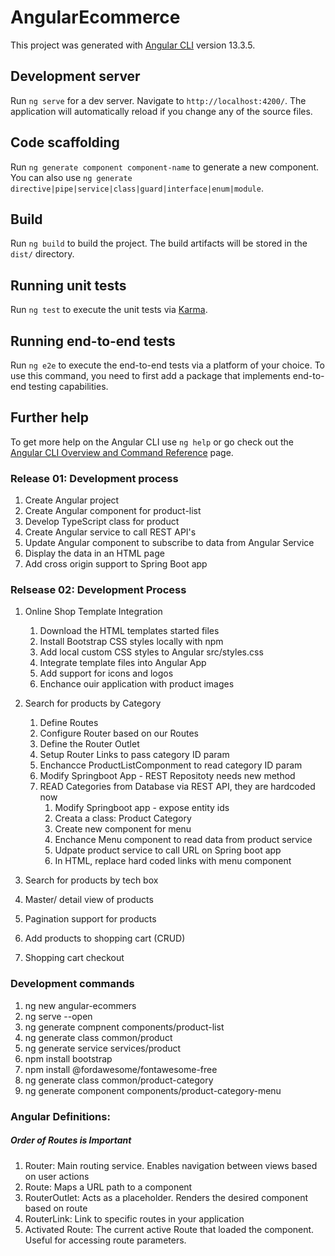 # AngularEcommerce

This project was generated with [Angular CLI](https://github.com/angular/angular-cli) version 13.3.5.

## Development server

Run `ng serve` for a dev server. Navigate to `http://localhost:4200/`. The application will automatically reload if you change any of the source files.

## Code scaffolding

Run `ng generate component component-name` to generate a new component. You can also use `ng generate directive|pipe|service|class|guard|interface|enum|module`.

## Build

Run `ng build` to build the project. The build artifacts will be stored in the `dist/` directory.

## Running unit tests

Run `ng test` to execute the unit tests via [Karma](https://karma-runner.github.io).

## Running end-to-end tests

Run `ng e2e` to execute the end-to-end tests via a platform of your choice. To use this command, you need to first add a package that implements end-to-end testing capabilities.

## Further help

To get more help on the Angular CLI use `ng help` or go check out the [Angular CLI Overview and Command Reference](https://angular.io/cli) page.

### Release 01: Development process
1. Create Angular project
2. Create Angular component for product-list
3. Develop TypeScript class for product
4. Create Angular service to call REST API's
5. Update Angular component to subscribe to data from Angular Service
6. Display the data in an HTML page
7. Add cross origin support to Spring Boot app

### Relsease 02: Development Process

1. Online Shop Template Integration
   1. Download the HTML templates started files
   2. Install Bootstrap CSS styles locally with npm
   3. Add local custom CSS styles to Angular src/styles.css
   4. Integrate template files into Angular App
   5. Add support for icons and logos
   6. Enchance ouir application with product images
   
2. Search for products by Category
   1. Define Routes
   2. Configure Router based on our Routes
   3. Define the Router Outlet
   4. Setup Router Links to pass category ID param
   5. Enchancce ProductListComponment to read category ID param
   6. Modify Springboot App - REST Repositoty needs new method
   7. READ Categories from Database via REST API, they are hardcoded now
      1. Modify Springboot app - expose entity ids
      2. Creata a class: Product Category
      3. Create new component for menu
      4. Enchance Menu component to read data from product service
      5. Udpate product service to call URL on Spring boot app
      6. In HTML, replace hard coded links with menu component
   
3. Search for products by tech box
4. Master/ detail view of products
5. Pagination support for products
6. Add products to shopping cart (CRUD)
7. Shopping cart checkout

### Development commands
1. ng new angular-ecommers
2. ng serve --open
3. ng generate compnent components/product-list
4. ng generate class common/product
5. ng generate service services/product
6. npm install bootstrap
7. npm install @fordawesome/fontawesome-free
8. ng generate class common/product-category
9. ng generate component components/product-category-menu


### Angular Definitions:
##### Order of Routes is Important
1. Router: Main routing service. Enables navigation between views based on user actions
2. Route:  Maps a URL path to a component
3. RouterOutlet:  Acts as a placeholder. Renders the desired component based on route
4. RouterLink: Link to specific routes in your application
5. Activated Route: The current active Route that loaded the component. Useful for accessing route parameters.